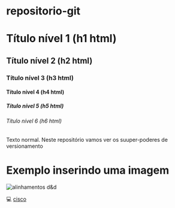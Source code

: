 # repositorio-git
# Título nível 1 (h1 html)
## Título nível 2 (h2 html)
### Título nível 3 (h3 html)
#### Título nível 4 (h4 html)
##### Título nível 5 (h5 html)
###### Título nível 6 (h6 html)

Texto normal. Neste repositório vamos ver os suuper-poderes de versionamento

# Exemplo inserindo uma imagem

![alinhamentos d&d](https://cdn.pixabay.com/photo/2024/02/26/19/39/monochrome-image-8598798_1280.jpg)

💻 [cisco](https://www.cisco.com/c/pt_br/index.html)
